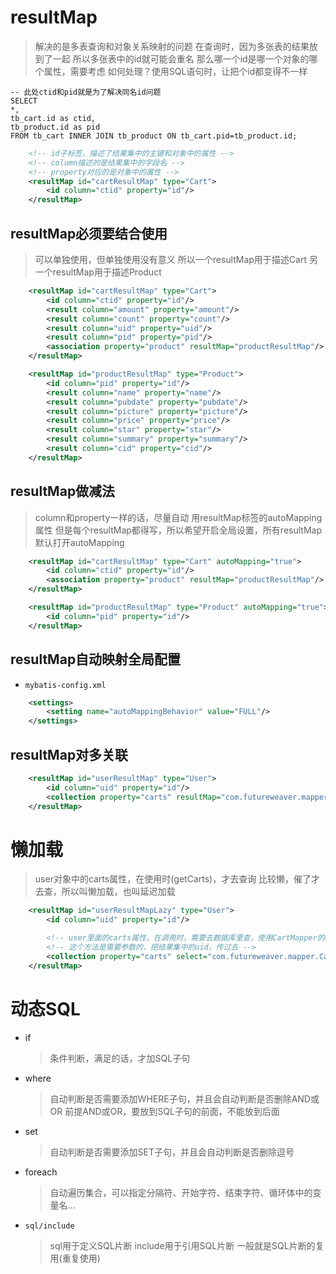 # resultMap

> 解决的是多表查询和对象关系映射的问题
> 在查询时，因为多张表的结果放到了一起
> 所以多张表中的id就可能会重名
> 那么哪一个id是哪一个对象的哪个属性，需要考虑
> 如何处理？使用SQL语句时，让把个id都变得不一样

```mysql
-- 此处ctid和pid就是为了解决同名id问题
SELECT 
*,
tb_cart.id as ctid,
tb_product.id as pid
FROM tb_cart INNER JOIN tb_product ON tb_cart.pid=tb_product.id;
```

```xml
    <!-- id子标签，描述了结果集中的主键和对象中的属性 -->
	<!-- column描述的是结果集中的字段名 -->
	<!-- property对应的是对象中的属性 -->
    <resultMap id="cartResultMap" type="Cart">
        <id column="ctid" property="id"/>
    </resultMap>
```

## resultMap必须要结合使用

> 可以单独使用，但单独使用没有意义
> 所以一个resultMap用于描述Cart
> 另一个resultMap用于描述Product

```xml
    <resultMap id="cartResultMap" type="Cart">
        <id column="ctid" property="id"/>
        <result column="amount" property="amount"/>
        <result column="count" property="count"/>
        <result column="uid" property="uid"/>
        <result column="pid" property="pid"/>
        <association property="product" resultMap="productResultMap"/>
    </resultMap>

    <resultMap id="productResultMap" type="Product">
        <id column="pid" property="id"/>
        <result column="name" property="name"/>
        <result column="pubdate" property="pubdate"/>
        <result column="picture" property="picture"/>
        <result column="price" property="price"/>
        <result column="star" property="star"/>
        <result column="summary" property="summary"/>
        <result column="cid" property="cid"/>
    </resultMap>
```

## resultMap做减法

> column和property一样的话，尽量自动
> 用resultMap标签的autoMapping属性
> 但是每个resultMap都得写，所以希望开启全局设置，所有resultMap默认打开autoMapping

```xml
    <resultMap id="cartResultMap" type="Cart" autoMapping="true">
        <id column="ctid" property="id"/>
        <association property="product" resultMap="productResultMap"/>
    </resultMap>

    <resultMap id="productResultMap" type="Product" autoMapping="true">
        <id column="pid" property="id"/>
    </resultMap>
```

## resultMap自动映射全局配置

- `mybatis-config.xml`

```xml
    <settings>
        <setting name="autoMappingBehavior" value="FULL"/>
    </settings>
```

## resultMap对多关联

```xml
    <resultMap id="userResultMap" type="User">
        <id column="uid" property="id"/>
        <collection property="carts" resultMap="com.futureweaver.mapper.CartMapper.cartResultMap"/>
    </resultMap>
```

# 懒加载

> user对象中的carts属性，在使用时(getCarts)，才去查询
> 比较懒，催了才去查，所以叫懒加载，也叫延迟加载

```xml
    <resultMap id="userResultMapLazy" type="User">
        <id column="uid" property="id"/>

		<!-- user里面的carts属性，在调用时，需要去数据库里查，使用CartMapper的queryByUid方法去查 -->
		<!-- 这个方法是需要参数的，把结果集中的uid，传过去 -->
        <collection property="carts" select="com.futureweaver.mapper.CartMapper.queryByUid" column="uid"/>
    </resultMap>
```

# 动态SQL

- if
  > 条件判断，满足的话，才加SQL子句

- where
  > 自动判断是否需要添加WHERE子句，并且会自动判断是否删除AND或OR
  > 前提AND或OR，要放到SQL子句的前面，不能放到后面

- set
  > 自动判断是否需要添加SET子句，并且会自动判断是否删除逗号

- foreach
  > 自动遍历集合，可以指定分隔符、开始字符、结束字符、循环体中的变量名...

- `sql/include`
  > sql用于定义SQL片断
  > include用于引用SQL片断
  > 一般就是SQL片断的复用(重复使用)

